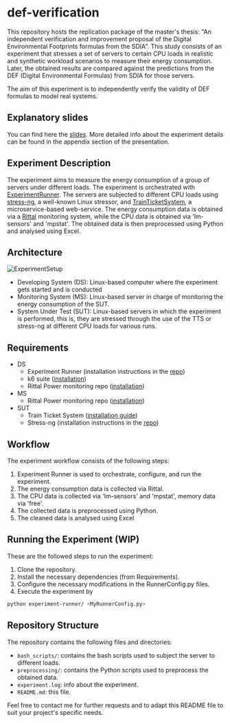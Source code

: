 def-verification
====================================

This repository hosts the replication package of the master's thesis:  "An independent verification and improvement proposal of the Digital Environmental Footprints formulas from the SDIA". This study consists of an  experiment that stresses a set of servers to certain CPU loads in realistic and synthetic workload scenarios to measure their energy consumption. Later, the obtained results are compared against the predictions from the DEF (Digital Environmental Formulas) from SDIA for those servers.

The aim of this experiment is to independently verify the validity of DEF formulas to model real systems.

Explanatory slides
----------------------
You can find here the [slides](https://docs.google.com/presentation/d/1bEFWuwrVfh1EOHOaQKpiMk8k0XHbNL4rB-iwBPBWa_Q/edit?usp=sharing). More detailed info about the experiment details can be found in the appendix section of the presentation.

Experiment Description
----------------------

The experiment aims to measure the energy consumption of a group of servers under different loads. The experiment is orchestrated with [ExperimentRunner](https://github.com/S2-group/experiment-runner). The servers are subjected to different CPU loads using [stress-ng](https://github.com/ColinIanKing/stress-ng), a well-known Linux stressor, and [TrainTicketSystem](https://github.com/FudanSELab/train-ticket), a microservice-based web-service. The energy consumption data is obtained via a [Rittal](https://github.com/GioDoesntKnowCode/Rittal_Power_Monitoring) monitoring system, while the CPU data is obtained via 'lm-sensors' and 'mpstat'. The obtained data is then preprocessed using Python and analysed using Excel.

Architecture
--------
![ExperimentSetup](https://github.com/eguiwow/def-verification/assets/22910746/87cf9e8e-28f4-4d6e-8121-abed32f1166b)
* Developing System (DS): Linux-based computer where the experiment gets started and is conducted
* Monitoring System (MS): Linux-based server in charge of monitoring the energy consumption of the SUT.
* System Under Test (SUT): Linux-based servers in which the experiment is performed, this is, they are stressed through the use of the TTS or stress-ng at different CPU loads for various runs.

Requirements
--------
* DS
  - Experiment Runner (installation instructions in the [repo](https://github.com/S2-group/experiment-runner))
  - k6 suite ([installation](https://k6.io/docs/get-started/installation/))
  - Rittal Power monitoring repo ([installation](https://github.com/GioDoesntKnowCode/Rittal_Power_Monitoring))
* MS
  - Rittal Power monitoring repo ([installation](https://github.com/GioDoesntKnowCode/Rittal_Power_Monitoring))
* SUT
  - Train Ticket System ([installation guide](https://github.com/FudanSELab/train-ticket/wiki/Installation-Guide))
  - Stress-ng (installation instructions in the [repo](https://github.com/ColinIanKing/stress-ng))

Workflow
--------

The experiment workflow consists of the following steps:

1.  Experiment Runner is used to orchestrate, configure, and run the experiment.
2.  The energy consumption data is collected via Rittal.
3.  The CPU data is collected via 'lm-sensors' and 'mpstat', memory data via 'free'.
4.  The collected data is preprocessed using Python.
5.  The cleaned data is analysed using Excel

Running the Experiment (WIP)
----------------------

These are the followed steps to run the experiment:

1.  Clone the repository.
2.  Install the necessary dependencies (from Requirements).
3.  Configure the necessary modifications in the RunnerConfig.py files.
4.  Execute the experiment by
```bash
python experiment-runner/ <MyRunnerConfig.py>
```

Repository Structure
--------------------

The repository contains the following files and directories:

-   `bash_scripts/`: contains the bash scripts used to subject the server to different loads.
-   `preprocessing/`: contains the Python scripts used to preprocess the obtained data.
-   `experiment.log`: info about the experiment.
-   `README.md`: this file.


Feel free to contact me for further requests and to adapt this README file to suit your project's specific needs.
